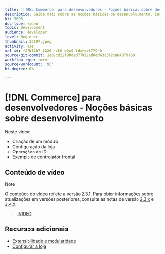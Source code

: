 ```yaml
---
title: '[!DNL Commerce] para desenvolvedores - Noções básicas sobre desenvolvimento'
description: Saiba mais sobre as noções básicas de desenvolvimento, incluindo a criação de um módulo, a configuração da sua loja, as operações de ID e um exemplo de controlador frontal.
kt: 5695
doc-type: video
topic: Development
audience: developer
level: Beginner
thumbnail: 36197.jpeg
activity: use
exl-id: f27b31b7-6226-4e58-b2c0-6dafcc677940
source-git-commit: 1eb2cd22f9bded77032ad0ed43c3f2ca84879a69
workflow-type: tm+mt
source-wordcount: '95'
ht-degree: 0%

---
```


# [!DNL Commerce] para desenvolvedores - Noções básicas sobre desenvolvimento

Neste vídeo:

- Criação de um módulo
- Configuração da loja
- Operações de ID
- Exemplo de controlador frontal

## Conteúdo de vídeo

>[!NOTE]
>
>O conteúdo do vídeo reflete a versão 2.3.1. Para obter informações sobre atualizações em versões posteriores, consulte as notas de versão [ 2.3.x](https://devdocs.magento.com/guides/v2.3/release-notes/bk-release-notes.html) e [2.4.x](https://devdocs.magento.com/guides/v2.4/release-notes/bk-release-notes.html).

>[!VIDEO](https://video.tv.adobe.com/v/36197?quality=12&learn=on)

## Recursos adicionais

- [Extensibilidade e modularidade](https://devdocs.magento.com/guides/v2.4/architecture/extensibility.html)
- [Configurar a loja](https://devdocs.magento.com/cloud/configure/configuration-overview.html)

